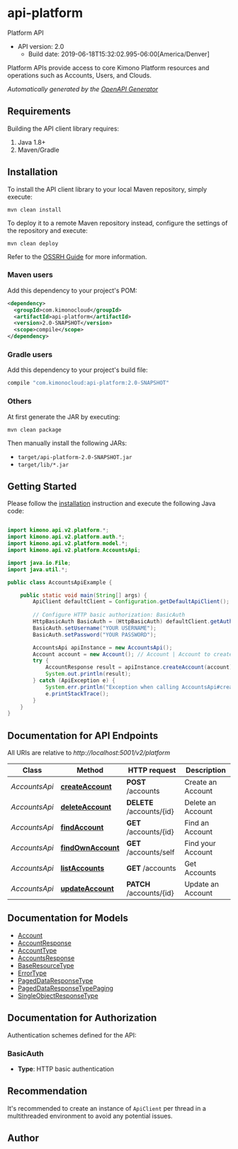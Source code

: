 # api-platform

Platform API
- API version: 2.0
  - Build date: 2019-06-18T15:32:02.995-06:00[America/Denver]

Platform APIs provide access to core Kimono Platform resources and operations such as Accounts, Users, and Clouds.


*Automatically generated by the [OpenAPI Generator](https://openapi-generator.tech)*


## Requirements

Building the API client library requires:
1. Java 1.8+
2. Maven/Gradle

## Installation

To install the API client library to your local Maven repository, simply execute:

```shell
mvn clean install
```

To deploy it to a remote Maven repository instead, configure the settings of the repository and execute:

```shell
mvn clean deploy
```

Refer to the [OSSRH Guide](http://central.sonatype.org/pages/ossrh-guide.html) for more information.

### Maven users

Add this dependency to your project's POM:

```xml
<dependency>
  <groupId>com.kimonocloud</groupId>
  <artifactId>api-platform</artifactId>
  <version>2.0-SNAPSHOT</version>
  <scope>compile</scope>
</dependency>
```

### Gradle users

Add this dependency to your project's build file:

```groovy
compile "com.kimonocloud:api-platform:2.0-SNAPSHOT"
```

### Others

At first generate the JAR by executing:

```shell
mvn clean package
```

Then manually install the following JARs:

* `target/api-platform-2.0-SNAPSHOT.jar`
* `target/lib/*.jar`

## Getting Started

Please follow the [installation](#installation) instruction and execute the following Java code:

```java

import kimono.api.v2.platform.*;
import kimono.api.v2.platform.auth.*;
import kimono.api.v2.platform.model.*;
import kimono.api.v2.platform.AccountsApi;

import java.io.File;
import java.util.*;

public class AccountsApiExample {

    public static void main(String[] args) {
        ApiClient defaultClient = Configuration.getDefaultApiClient();
        
        // Configure HTTP basic authorization: BasicAuth
        HttpBasicAuth BasicAuth = (HttpBasicAuth) defaultClient.getAuthentication("BasicAuth");
        BasicAuth.setUsername("YOUR USERNAME");
        BasicAuth.setPassword("YOUR PASSWORD");

        AccountsApi apiInstance = new AccountsApi();
        Account account = new Account(); // Account | Account to create
        try {
            AccountResponse result = apiInstance.createAccount(account);
            System.out.println(result);
        } catch (ApiException e) {
            System.err.println("Exception when calling AccountsApi#createAccount");
            e.printStackTrace();
        }
    }
}

```

## Documentation for API Endpoints

All URIs are relative to *http://localhost:5001/v2/platform*

Class | Method | HTTP request | Description
------------ | ------------- | ------------- | -------------
*AccountsApi* | [**createAccount**](docs/AccountsApi.md#createAccount) | **POST** /accounts | Create an Account
*AccountsApi* | [**deleteAccount**](docs/AccountsApi.md#deleteAccount) | **DELETE** /accounts/{id} | Delete an Account
*AccountsApi* | [**findAccount**](docs/AccountsApi.md#findAccount) | **GET** /accounts/{id} | Find an Account
*AccountsApi* | [**findOwnAccount**](docs/AccountsApi.md#findOwnAccount) | **GET** /accounts/self | Find your Account
*AccountsApi* | [**listAccounts**](docs/AccountsApi.md#listAccounts) | **GET** /accounts | Get Accounts
*AccountsApi* | [**updateAccount**](docs/AccountsApi.md#updateAccount) | **PATCH** /accounts/{id} | Update an Account


## Documentation for Models

 - [Account](docs/Account.md)
 - [AccountResponse](docs/AccountResponse.md)
 - [AccountType](docs/AccountType.md)
 - [AccountsResponse](docs/AccountsResponse.md)
 - [BaseResourceType](docs/BaseResourceType.md)
 - [ErrorType](docs/ErrorType.md)
 - [PagedDataResponseType](docs/PagedDataResponseType.md)
 - [PagedDataResponseTypePaging](docs/PagedDataResponseTypePaging.md)
 - [SingleObjectResponseType](docs/SingleObjectResponseType.md)


## Documentation for Authorization

Authentication schemes defined for the API:
### BasicAuth

- **Type**: HTTP basic authentication


## Recommendation

It's recommended to create an instance of `ApiClient` per thread in a multithreaded environment to avoid any potential issues.

## Author



